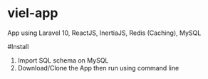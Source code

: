 # viel-app
App using Laravel 10, ReactJS, InertiaJS, Redis (Caching), MySQL

#Install
1. Import SQL schema on MySQL
2. Download/Clone the App then run using command line
